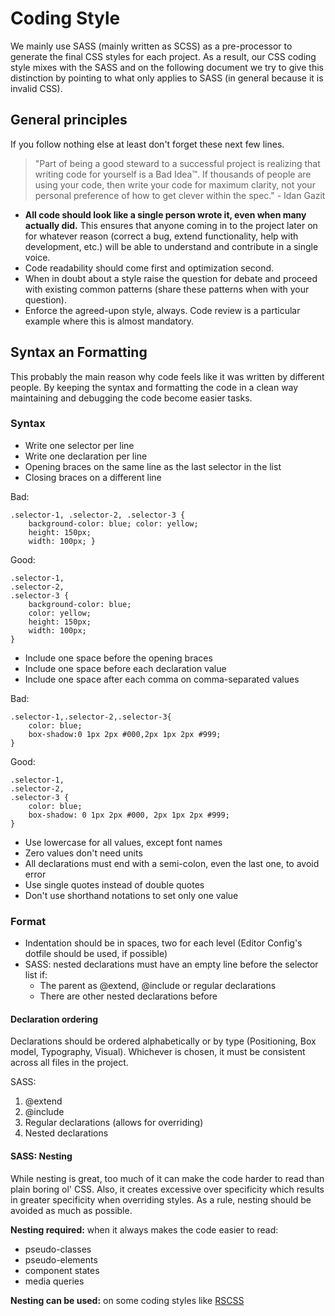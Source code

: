 # Coding Style

We mainly use SASS (mainly written as SCSS) as a pre-processor to generate the final CSS styles for each project. As a result, our CSS coding style mixes with the SASS and on the following document we try to give this distinction by pointing to what only applies to SASS (in general because it is invalid CSS).

## General principles

If you follow nothing else at least don't forget these next few lines.

> "Part of being a good steward to a successful project is realizing that writing code for yourself is a Bad Idea™. If thousands of people are using your code, then write your code for maximum clarity, not your personal preference of how to get clever within the spec." - Idan Gazit

* **All code should look like a single person wrote it, even when many actually did.** This ensures that anyone coming in to the project later on for whatever reason (correct a bug, extend functionality, help with development, etc.) will be able to understand and contribute in a single voice.
* Code readability should come first and optimization second.
* When in doubt about a style raise the question for debate and proceed with existing common patterns (share these patterns when with your question).
* Enforce the agreed-upon style, always. Code review is a particular example where this is almost mandatory.

## Syntax an Formatting
This probably the main reason why code feels like it was written by different people. By keeping the syntax and formatting the code in a clean way maintaining and debugging the code become easier tasks.

### Syntax
* Write one selector per line
* Write one declaration per line
* Opening braces on the same line as the last selector in the list
* Closing braces on a different line

Bad:
```
.selector-1, .selector-2, .selector-3 {
    background-color: blue; color: yellow;
    height: 150px;
    width: 100px; }
```

Good:
```
.selector-1,
.selector-2,
.selector-3 {
    background-color: blue;
    color: yellow;
    height: 150px;
    width: 100px;
}
```

* Include one space before the opening braces
* Include one space before each declaration value
* Include one space after each comma on comma-separated values

Bad:
```
.selector-1,.selector-2,.selector-3{
    color: blue;
    box-shadow:0 1px 2px #000,2px 1px 2px #999;
}
```

Good:
```
.selector-1,
.selector-2,
.selector-3 {
    color: blue;
    box-shadow: 0 1px 2px #000, 2px 1px 2px #999;
}
```

* Use lowercase for all values, except font names
* Zero values don't need units
* All declarations must end with a semi-colon, even the last one, to avoid error
* Use single quotes instead of double quotes
* Don't use shorthand notations to set only one value

### Format
* Indentation should be in spaces, two for each level (Editor Config's dotfile should be used, if possible)
* SASS: nested declarations must have an empty line before the selector list if:
    * The parent as @extend, @include or regular declarations
    * There are other nested declarations before

#### Declaration ordering
Declarations should be ordered alphabetically or by type (Positioning, Box model, Typography, Visual). Whichever is chosen, it must be consistent across all files in the project.

SASS:
1. @extend
2. @include
3. Regular declarations (allows for overriding)
4. Nested declarations

#### SASS: Nesting
While nesting is great, too much of it can make the code harder to read than plain boring ol' CSS. Also, it creates excessive over specificity which results in greater specificity when overriding styles. As a rule, nesting should be avoided as much as possible.

**Nesting required:** when it always makes the code easier to read:
* pseudo-classes
* pseudo-elements
* component states
* media queries

**Nesting can be used:** on some coding styles like [RSCSS](https://github.com/rstacruz/rscss)
